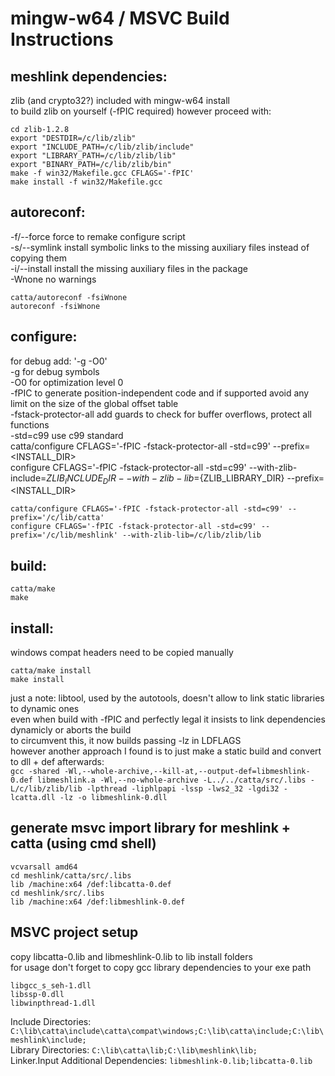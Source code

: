 # mingw-w64 / MSVC Build Instructions

## meshlink dependencies:
zlib (and crypto32?) included with mingw-w64 install<br/>
to build zlib on yourself (-fPIC required) however proceed with:
```
cd zlib-1.2.8
export "DESTDIR=/c/lib/zlib"
export "INCLUDE_PATH=/c/lib/zlib/include"
export "LIBRARY_PATH=/c/lib/zlib/lib"
export "BINARY_PATH=/c/lib/zlib/bin"
make -f win32/Makefile.gcc CFLAGS='-fPIC'
make install -f win32/Makefile.gcc
```


## autoreconf:
-f/--force   force to remake configure script<br/>
-s/--symlink install symbolic links to the missing auxiliary files instead of copying them<br/>
-i/--install install the missing auxiliary files in the package<br/>
-Wnone       no warnings
```
catta/autoreconf -fsiWnone
autoreconf -fsiWnone
```

## configure:
for debug add: '-g -O0'<br/>
-g for debug symbols<br/>
-O0 for optimization level 0<br/>
-fPIC to generate position-independent code and if supported avoid any limit on the size of the global offset table<br/>
-fstack-protector-all add guards to check for buffer overflows, protect all functions<br/>
-std=c99 use c99 standard<br/>
catta/configure CFLAGS='-fPIC -fstack-protector-all -std=c99' --prefix=<INSTALL_DIR><br/>
configure CFLAGS='-fPIC -fstack-protector-all -std=c99' --with-zlib-include=${ZLIB_INCLUDE_DIR} --with-zlib-lib=${ZLIB_LIBRARY_DIR} --prefix=<INSTALL_DIR><br/>
```
catta/configure CFLAGS='-fPIC -fstack-protector-all -std=c99' --prefix='/c/lib/catta'
configure CFLAGS='-fPIC -fstack-protector-all -std=c99' --prefix='/c/lib/meshlink' --with-zlib-lib=/c/lib/zlib/lib
```

## build:
```
catta/make
make
```


## install:
windows compat headers need to be copied manually<br/>
```
catta/make install
make install
```
just a note: libtool, used by the autotools, doesn't allow to link static libraries to dynamic ones<br/>
even when build with -fPIC and perfectly legal it insists to link dependencies dynamicly or aborts the build<br/>
to circumvent this, it now builds passing -lz in LDFLAGS<br/>
however another approach I found is to just make a static build and convert to dll + def afterwards:<br/>
``gcc -shared -Wl,--whole-archive,--kill-at,--output-def=libmeshlink-0.def libmeshlink.a -Wl,--no-whole-archive -L../../catta/src/.libs -L/c/lib/zlib/lib -lpthread -liphlpapi -lssp -lws2_32 -lgdi32 -lcatta.dll -lz -o libmeshlink-0.dll``


## generate msvc import library for meshlink + catta (using cmd shell)
```
vcvarsall amd64
cd meshlink/catta/src/.libs
lib /machine:x64 /def:libcatta-0.def
cd meshlink/src/.libs
lib /machine:x64 /def:libmeshlink-0.def
```


## MSVC project setup
copy libcatta-0.lib and libmeshlink-0.lib to lib install folders<br/>
for usage don't forget to copy gcc library dependencies to your exe path
```
libgcc_s_seh-1.dll
libssp-0.dll
libwinpthread-1.dll
```
Include Directories: ``C:\lib\catta\include\catta\compat\windows;C:\lib\catta\include;C:\lib\meshlink\include;``<br/>
Library Directories: ``C:\lib\catta\lib;C:\lib\meshlink\lib;``<br/>
Linker.Input Additional Dependencies: ``libmeshlink-0.lib;libcatta-0.lib``<br/>

